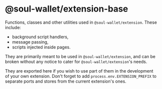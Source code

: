 # @soul-wallet/extension-base

Functions, classes and other utilities used in `@soul-wallet/extension`. These include:
- background script handlers,
- message passing,
- scripts injected inside pages.

They are primarily meant to be used in `@soul-wallet/extension`, and can be broken without any notice to cater for `@soul-wallet/extension`'s needs.

They are exported here if you wish to use part of them in the development of your own extension. Don't forget to add `process.env.EXTENSION_PREFIX` to separate ports and stores from the current extension's ones.
